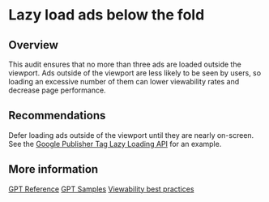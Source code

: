 # Lazy load ads below the fold

## Overview

This audit ensures that no more than three ads are loaded outside the viewport.
Ads outside of the viewport are less likely to be seen by users, so loading an
excessive number of them can lower viewability rates and decrease page
performance.

## Recommendations

Defer loading ads outside of the viewport until they are nearly on-screen. See
the
[Google Publisher Tag Lazy Loading API](https://developers.google.com/publisher-tag/reference#googletag.PubAdsService_enableLazyLoad)
for an example.

## More information

[GPT Reference](https://developers.google.com/publisher-tag/reference)
[GPT Samples](https://developers.google.com/publisher-tag/samples/lazy-loading)
[Viewability best practices](https://support.google.com/admanager/answer/6199883)
